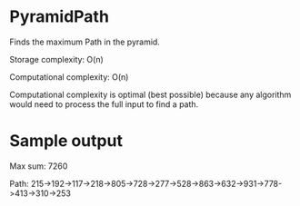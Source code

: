 # PyramidPath
Finds the maximum Path in the pyramid.

Storage complexity: O(n)

Computational complexity: O(n)

Computational complexity is optimal (best possible) because any algorithm would need to process the full input to find a path.

# Sample output
Max sum: 7260

Path: 215->192->117->218->805->728->277->528->863->632->931->778->413->310->253
